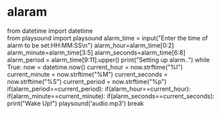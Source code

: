 # alaram
from datetime import datetime   
from playsound import playsound
alarm_time = input("Enter the time of alarm to be set:HH:MM:SS\n")
alarm_hour=alarm_time[0:2]
alarm_minute=alarm_time[3:5]
alarm_seconds=alarm_time[6:8]
alarm_period = alarm_time[9:11].upper()
print("Setting up alarm..")
while True:
    now = datetime.now()
    current_hour = now.strftime("%I")
    current_minute = now.strftime("%M")
    current_seconds = now.strftime("%S")
    current_period = now.strftime("%p")
    if(alarm_period==current_period):
        if(alarm_hour==current_hour):
            if(alarm_minute==current_minute):
                if(alarm_seconds==current_seconds):
                    print("Wake Up!")
                    playsound('audio.mp3')
                    break
